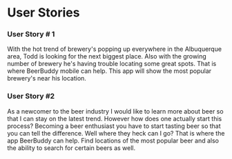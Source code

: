 # User Stories

### User Story # 1
  With the hot trend of brewery's popping up everywhere in the Albuquerque area, Todd is
  looking for the next biggest place. Also with the growing number of brewery he's having
  trouble locating some great spots. That is where BeerBuddy mobile can help.
  This app will show the most popular brewery's near his location.

### User Story #2
  As a newcomer to the beer industry I would like to learn more about beer so that I can 
  stay on the latest trend. However how does one actually start this process? Becoming a 
  beer enthusiast you have to start tasting beer so that you can tell the difference. Well
  where they heck can I go? That is where the app BeerBuddy can help. Find locations of 
  the most popular beer and also the ability to search for certain beers as well.